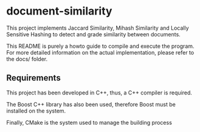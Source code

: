 # document-similarity

This project implements Jaccard Similarity, Mihash Similarity and Locally Sensitive Hashing to detect and grade similarity between documents. 

This README is purely a howto guide to compile and execute the program. For more detailed information on the actual implementation, please refer to the docs/ folder. 

## Requirements

This project has been developed in C++, thus, a C++ compiler is required.

The Boost C++ library has also been used, therefore Boost must be installed on the system.

Finally, CMake is the system used to manage the building process
